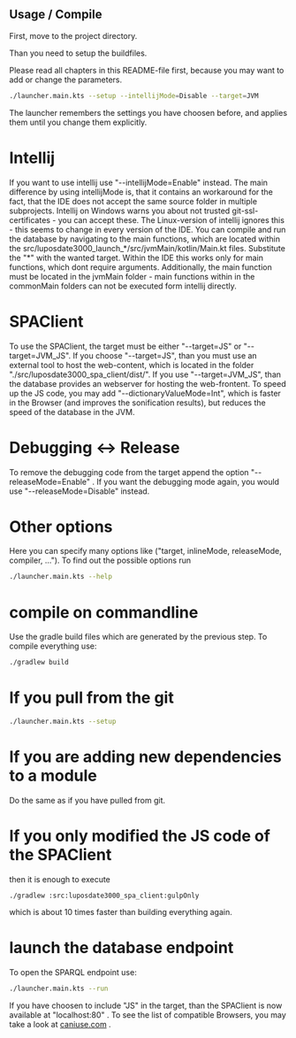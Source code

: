 ## Usage / Compile

First, move to the project directory.

Than you need to setup the buildfiles.

Please read all chapters in this README-file first, because you may want to add or change the parameters.

```bash
./launcher.main.kts --setup --intellijMode=Disable --target=JVM
```

The launcher remembers the settings you have choosen before, and applies them until you change them explicitly.

# Intellij
If you want to use intellij use "--intellijMode=Enable" instead.
The main difference by using intellijMode is, that it contains an workaround for the fact, that the IDE does not accept the same source folder in multiple subprojects.
Intellij on Windows warns you about not trusted git-ssl-certificates - you can accept these.
The Linux-version of intellij ignores this - this seems to change in every version of the IDE.
You can compile and run the database by navigating to the main functions, which are located within the src/luposdate3000_launch_\*/src/jvmMain/kotlin/Main.kt files.
Substitute the "\*" with the wanted target.
Within the IDE this works only for main functions, which dont require arguments.
Additionally, the main function must be located in the jvmMain folder - main functions within in the commonMain folders can not be executed form intellij directly.

# SPAClient
To use the SPAClient, the target must be either "--target=JS" or "--target=JVM_JS".
If you choose "--target=JS", than you must use an external tool to host the web-content, which is located in the folder "./src/luposdate3000_spa_client/dist/".
If you use "--target=JVM_JS", than the database provides an webserver for hosting the web-frontent.
To speed up the JS code, you may add "--dictionaryValueMode=Int", which is faster in the Browser (and improves the sonification results), but reduces the speed of the database in the JVM.

# Debugging <-> Release
To remove the debugging code from the target append the option "--releaseMode=Enable" .
If you want the debugging mode again, you would use "--releaseMode=Disable" instead.

# Other options
Here you can specify many options like ("target, inlineMode, releaseMode, compiler, ...").
To find out the possible options run

```bash
./launcher.main.kts --help
```

# compile on commandline

Use the gradle build files which are generated by the previous step.
To compile everything use:

```bash
./gradlew build
```

# If you pull from the git

```bash
./launcher.main.kts --setup
```

# If you are adding new dependencies to a module

Do the same as if you have pulled from git.

# If you only modified the JS code of the SPAClient

then it is enough to execute

```gitbash
./gradlew :src:luposdate3000_spa_client:gulpOnly
```

which is about 10 times faster than building everything again.

# launch the database endpoint

To open the SPARQL endpoint use:

```bash
./launcher.main.kts --run
```

If you have choosen to include "JS" in the target, than the SPAClient is now available at "localhost:80" .
To see the list of compatible Browsers, you may take a look at [caniuse.com](https://caniuse.com/?search=int64array) .
